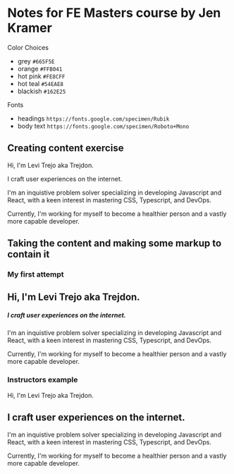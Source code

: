 # Notes for FE Masters course by Jen Kramer

Color Choices
- grey `#665F5E`
- orange `#FFB041`
- hot pink `#FE8CFF`
- hot teal `#54EAE8`
- blackish `#162E25`


Fonts
- headings `https://fonts.google.com/specimen/Rubik`
- body text `https://fonts.google.com/specimen/Roboto+Mono`

## Creating content exercise

Hi, I'm Levi Trejo aka Trejdon.

I craft user experiences on the internet.

I'm an inquistive problem solver specializing in developing Javascript and React, with a keen interest in mastering CSS, Typescript, and DevOps.

Currently, I'm working for myself to become a healthier person and a vastly more capable developer.

## Taking the content and making some markup to contain it

### My first attempt
<div>
  <h2>Hi, I'm Levi Trejo aka Trejdon.</h2>
  <h5>I craft user experiences on the internet.</h5>
  <p>I'm an inquistive problem solver specializing in developing Javascript and React, with a keen interest in mastering CSS, Typescript, and DevOps.</p>
  <p>Currently, I'm working for myself to become a healthier person and a vastly more capable developer.</p>
</div>

### Instructors example
<section id="intro">
  <p>Hi, I'm <span>Levi Trejo</span> aka <span>Trejdon.</span></p>
  <h2>I craft user experiences on the internet.</h2>
  <p>I'm an inquistive problem solver specializing in developing Javascript and React, with a keen interest in mastering CSS, Typescript, and DevOps.</p>
  <p>Currently, I'm working for myself to become a healthier person and a vastly more capable developer.</p>
</section>